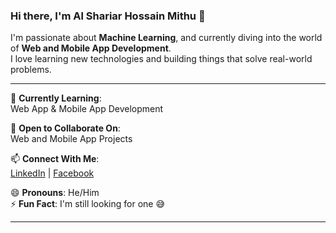 ### Hi there, I'm Al Shariar Hossain Mithu 👋

I'm passionate about **Machine Learning**, and currently diving into the world of **Web and Mobile App Development**.  
I love learning new technologies and building things that solve real-world problems.

---

🔭 **Currently Learning**:  
Web App & Mobile App Development

🤝 **Open to Collaborate On**:  
Web and Mobile App Projects

📫 **Connect With Me**:  
[LinkedIn](https://www.linkedin.com/in/alshariar-hossain/) | [Facebook](https://www.facebook.com/alshariar.hossain.mithu)

😄 **Pronouns**: He/Him  
⚡ **Fun Fact**: I'm still looking for one 😅

---

<!---
alshariarmithu/alshariarmithu is a ✨ special ✨ repository because its `README.md` (this file) appears on your GitHub profile.
You can click the Preview link to take a look at your changes.
--->
